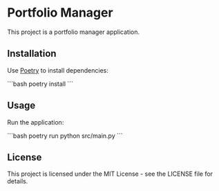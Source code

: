 # Portfolio Manager

This project is a portfolio manager application.

## Installation

Use [Poetry](https://python-poetry.org/) to install dependencies:

\`\`\`bash
poetry install
\`\`\`

## Usage

Run the application:

\`\`\`bash
poetry run python src/main.py
\`\`\`

## License

This project is licensed under the MIT License - see the LICENSE file for details.
